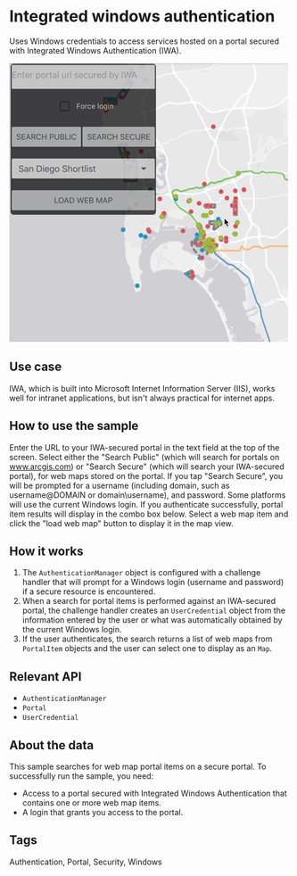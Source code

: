 # Integrated windows authentication

Uses Windows credentials to access services hosted on a portal secured with Integrated Windows Authentication (IWA).

![](screenshot.png)

## Use case

IWA, which is built into Microsoft Internet Information Server (IIS), works well for intranet applications, but isn't always practical for internet apps.

## How to use the sample

Enter the URL to your IWA-secured portal in the text field at the top of the screen. Select either the "Search Public" (which will search for portals on www.arcgis.com) or "Search Secure" (which will search your IWA-secured portal), for web maps stored on the portal. If you tap "Search Secure", you will be prompted for a username (including domain, such as username@DOMAIN or domain\username), and password. Some platforms will use the current Windows login. If you authenticate successfully, portal item results will display in the combo box below. Select a web map item and click the "load web map" button to display it in the map view.

## How it works

1. The `AuthenticationManager` object is configured with a challenge handler that will prompt for a Windows login (username and password) if a secure resource is encountered.
2. When a search for portal items is performed against an IWA-secured portal, the challenge handler creates an `UserCredential` object from the information entered by the user or what was automatically obtained by the current Windows login.
3. If the user authenticates, the search returns a list of web maps from `PortalItem` objects and the user can select one to display as an `Map`.

## Relevant API

* `AuthenticationManager`
* `Portal`
* `UserCredential`

## About the data

This sample searches for web map portal items on a secure portal. To successfully run the sample, you need:
 - Access to a portal secured with Integrated Windows Authentication that contains one or more web map items.
 - A login that grants you access to the portal.

## Tags

Authentication, Portal, Security, Windows
